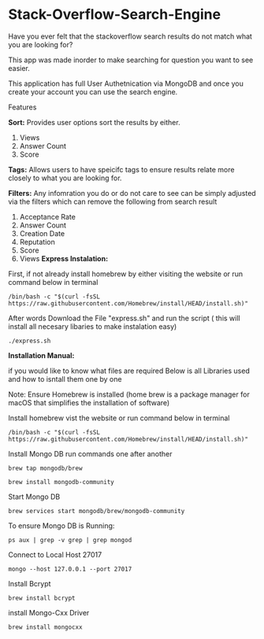# Stack-Overflow-Search-Engine
Have you ever felt that the stackoverflow search results do not match what you are looking for? 

This app was made inorder to make searching for question you want to see easier. 

This application has full User Authetnication via MongoDB and once you create your account you can use the search engine. 

Features

**Sort:** Provides user options sort the results by either. 

  1. Views
  2. Answer Count
  3. Score

**Tags:** Allows users to have speicifc tags to ensure results relate more closely to what you are looking for. 

**Filters:** Any infomration you do or do not care to see can be simply adjusted via the filters which can remove the following from search result 
  1. Acceptance Rate
  2. Answer Count
  3. Creation Date
  4. Reputation
  5. Score
  6. Views
**Express Instalation:**

First, if not already install homebrew by either visiting the website or run command below in terminal
  
  ```/bin/bash -c "$(curl -fsSL https://raw.githubusercontent.com/Homebrew/install/HEAD/install.sh)" ```


After words Download the File "express.sh" and run the script ( this will install all necesary libaries to make instalation easy)

```./express.sh``` 


**Installation Manual:**

  if you would like to know what files are required Below is all Libraries used and how to isntall them one by one 

  Note: Ensure Homebrew is installed (home brew is a package manager for macOS that simplifies the installation of software)

  Install homebrew vist the website or run command below in terminal
  
  ```/bin/bash -c "$(curl -fsSL https://raw.githubusercontent.com/Homebrew/install/HEAD/install.sh)" ```

  Install Mongo DB run commands one after another
  
  ```brew tap mongodb/brew```
  
  ```brew install mongodb-community```

  Start Mongo DB
  
  ```brew services start mongodb/brew/mongodb-community```

  To ensure Mongo DB is Running:
  
  ```ps aux | grep -v grep | grep mongod```

  Connect to Local Host 27017
  
  ```mongo --host 127.0.0.1 --port 27017```

  Install Bcrypt 

  ```brew install bcrypt ```

 install Mongo-Cxx Driver
 
  ```brew install mongocxx ```




  




